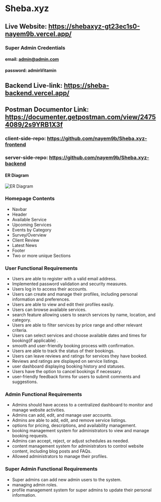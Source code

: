 # Sheba.xyz

## Live Website: https://shebaxyz-gt23ec1s0-nayem9b.vercel.app/

### Super Admin Credentials

#### email: admin@admin.com

#### password: adminVitamin

## Backend Live-link: https://sheba-backend.vercel.app/

## Postman Documentor Link: https://documenter.getpostman.com/view/24754089/2s9YRB1X3f

### client-side-repo: https://github.com/nayem9b/Sheba.xyz-frontend

### server-side-repo: https://github.com/nayem9b/Sheba.xyz-backend

#### ER Diagram

![ER Diagram](https://i.ibb.co/bQbtt7d/ER-Diagram.png)

### Homepage Contents

- Navbar
- Header
- Available Service
- Upcoming Services
- Events by Category
- Survey/Overview
- Client Review
- Latest News
- Footer
- Two or more unique Sections

### User Functional Requirements

- Users are able to register with a valid email address.
- Implemented password validation and security measures.
- Users log in to access their accounts.
- Users can create and manage their profiles, including personal information and preferences.
- Users are able to view and edit their profiles easily.
- Users can browse available services.
- search feature allowing users to search services by name, location, and category.
- Users are able to filter services by price range and other relevant criteria.
- Users can select services and choose available dates and times for booking(if applicable) .
- smooth and user-friendly booking process with confirmation.
- Users are able to track the status of their bookings.
- Users can leave reviews and ratings for services they have booked.
- Reviews and ratings are displayed on service listings.
- user dashboard displaying booking history and statuses.
- Users have the option to cancel bookings if necessary.
- user-friendly feedback forms for users to submit comments and suggestions.

### Admin Functional Requirements

- Admins should have access to a centralized dashboard to monitor and manage website activities.
- Admins can add, edit, and manage user accounts.
- Admins are able to add, edit, and remove service listings.
- options for pricing, descriptions, and availability management.
- booking management system for administrators to view and manage booking requests.
- Admins can accept, reject, or adjust schedules as needed.
- content management system for administrators to control website content, including blog posts and FAQs.
- Allowed administrators to manage their profiles.

### Super Admin Functional Requirements

- Super admins can add new admin users to the system.
- managing admin roles.
- profile management system for super admins to update their personal information.
